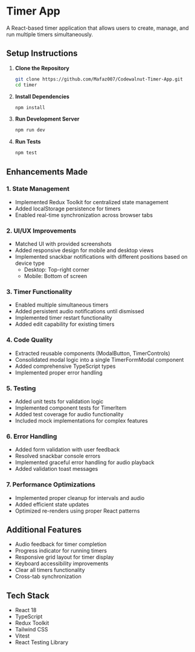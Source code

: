 # Timer App

A React-based timer application that allows users to create, manage, and run multiple timers simultaneously.

## Setup Instructions

1. **Clone the Repository**
   ```bash
   git clone https://github.com/Mafaz007/Codewalnut-Timer-App.git
   cd timer
   ```

2. **Install Dependencies**
   ```bash
   npm install
   ```

3. **Run Development Server**
   ```bash
   npm run dev
   ```

4. **Run Tests**
   ```bash
   npm test
   ```

## Enhancements Made

### 1. State Management
- Implemented Redux Toolkit for centralized state management
- Added localStorage persistence for timers
- Enabled real-time synchronization across browser tabs

### 2. UI/UX Improvements
- Matched UI with provided screenshots
- Added responsive design for mobile and desktop views
- Implemented snackbar notifications with different positions based on device type
  - Desktop: Top-right corner
  - Mobile: Bottom of screen

### 3. Timer Functionality
- Enabled multiple simultaneous timers
- Added persistent audio notifications until dismissed
- Implemented timer restart functionality
- Added edit capability for existing timers

### 4. Code Quality
- Extracted reusable components (ModalButton, TimerControls)
- Consolidated modal logic into a single TimerFormModal component
- Added comprehensive TypeScript types
- Implemented proper error handling

### 5. Testing
- Added unit tests for validation logic
- Implemented component tests for TimerItem
- Added test coverage for audio functionality
- Included mock implementations for complex features

### 6. Error Handling
- Added form validation with user feedback
- Resolved snackbar console errors
- Implemented graceful error handling for audio playback
- Added validation toast messages

### 7. Performance Optimizations
- Implemented proper cleanup for intervals and audio
- Added efficient state updates
- Optimized re-renders using proper React patterns

## Additional Features
- Audio feedback for timer completion
- Progress indicator for running timers
- Responsive grid layout for timer display
- Keyboard accessibility improvements
- Clear all timers functionality
- Cross-tab synchronization

## Tech Stack
- React 18
- TypeScript
- Redux Toolkit
- Tailwind CSS
- Vitest
- React Testing Library